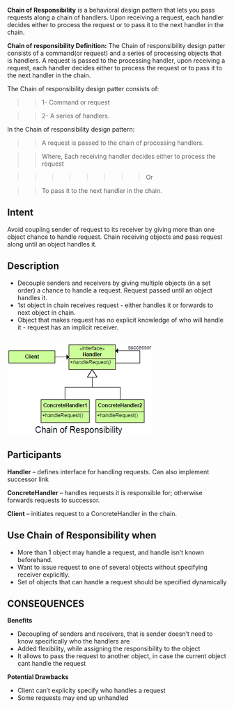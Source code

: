**Chain of Responsibility** is a behavioral design pattern that lets you pass requests along a chain of handlers. Upon receiving a request, each handler decides either to process the request or to pass it to the next handler in the chain.

**Chain of responsibility Definition:**
The Chain of responsibility design patter consists of a command(or request) and a series of processing objects that is handlers. A request is passed to the processing handler, upon receiving a request, each handler decides either to process the request or to pass it to the next handler in the chain.

The Chain of responsibility design patter consists of:

>>1- Command or request

>>2- A series of handlers.

In the Chain of responsibility design pattern:

>>A request is passed to the chain of processing handlers.

>>Where, Each receiving handler decides either to process the request

>>>>>>>>Or

>>To pass it to the next handler in the chain.
          





## Intent
Avoid coupling sender of request to its receiver by giving more than one object chance to handle request.  Chain receiving objects and pass request along until an object handles it.
## Description
+ Decouple senders and receivers by giving multiple objects (in a set order) a chance to handle a request. Request passed until an object handles it. 
+	1st object in chain receives request - either handles it or forwards to next object in chain. 
+ Object that makes request has no explicit knowledge of who will handle it - request has an implicit receiver.  

##
![alt text](./Images/ChainOfResponsibility.md.png "Chain Of Responsibility")
##

## Participants

**Handler** – defines interface for handling requests. Can also implement successor link

**ConcreteHandler** – handles requests it is responsible for; otherwise forwards requests to successor.

**Client** – initiates request to a ConcreteHandler in the chain.

## Use Chain of Responsibility when
+ More than 1 object may handle a request, and handle isn’t known beforehand.
+ Want to issue request to one of several objects without specifying receiver explicitly.
+ Set of objects that can handle a request should be specified dynamically

## CONSEQUENCES

**Benefits**

+ Decoupling of senders and receivers, that is sender doesn’t need to know specifically who the handlers are
+ Added flexibility, while assigning the responsibility to the object
+ It allows to pass the request to another object, in case the current object cant handle the request

**Potential Drawbacks**

+ Client can’t explicity specify who handles a request
+ Some requests may end up unhandled
